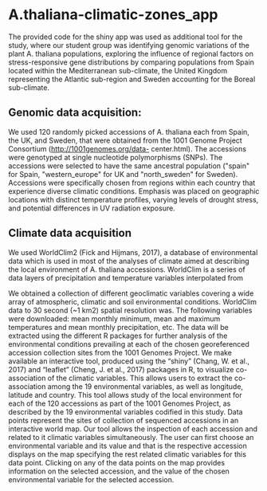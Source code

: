 # A.thaliana-climatic-zones_app

The provided code for the shiny app was used as additional tool for the study, where our student group was identifying  genomic variations of the plant A. thaliana populations, exploring the influence of regional factors on stress-responsive gene distributions by comparing populations from Spain located within the Mediterranean sub-climate, the United Kingdom representing the Atlantic sub-region and Sweden accounting for the Boreal sub-climate.

## Genomic data acquisition:

We used 120 randomly picked accessions of A. thaliana each from Spain, the UK, and Sweden, that were obtained from the 1001 Genome Project Consortium (http://1001genomes.org/data- center.html). The accessions were genotyped at single nucleotide polymorphisms (SNPs). The accessions were selected to have the same ancestral population ("spain" for Spain, "western_europe" for UK and "north_sweden" for Sweden). Accessions were specifically chosen from regions within each country that experience diverse climatic conditions. Emphasis was placed on geographic locations with distinct temperature profiles, varying levels of drought stress, and potential differences in UV radiation exposure.

## Climate data acquisition
We used WorldClim2 (Fick and Hijmans, 2017), a database of environmental data which is used in most of the analyses of climate aimed at describing the local environment of A. thaliana accessions. WorldClim is a series of data layers of precipitation and temperature variables interpolated from

We obtained a collection of different geoclimatic variables covering a wide array of atmospheric, climatic and soil environmental conditions. WorldClim data to 30 second (~1 km2) spatial resolution was. The following variables were downloaded: mean monthly minimum, mean and maximum temperatures and mean monthly precipitation, etc. The data will be extracted using the different R packages for further analysis of the environmental conditions prevailing at each of the chosen georeferenced accession collection sites from the 1001 Genomes Project.
We make available an interactive tool, produced using the “shiny” (Chang, W. et al., 2017) and “leaflet” (Cheng, J. et al., 2017) packages in R, to visualize co-association of the climatic variables. This allows users to extract the co-association among the 19 environmental variables, as well as longitude, latitude and country.
This tool allows study of the local environment for each of the 120 accessions as part of the 1001 Genomes Project, as described by the 19 environmental variables codified in this study. Data points represent the sites of collection of sequenced accessions in an interactive world map. Our tool allows the inspection of each accession and related to it climatic variables simultaneously. The user can first choose an environmental variable and its value and that is the respective accession displays on the map specifying the rest related climatic variables for this data point. Clicking on any of the data points on the map provides information on the selected accession, and the value of the chosen environmental variable for the selected accession.

